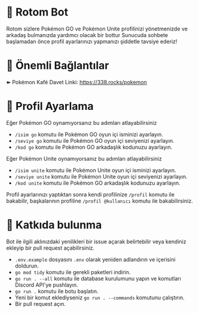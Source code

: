 # 🤖 Rotom Bot

Rotom sizlere Pokémon GO ve Pokémon Unite profilinizi yönetmenizde ve arkadaş bulmanızda yardımcı olacak bir bottur
Sunucuda sohbete başlamadan önce profil ayarlarınızı yapmanızı şiddetle tavsiye ederiz!

# 🔗 Önemli Bağlantılar
➽ Pokémon Kafé Davet Linki: https://338.rocks/pokemon

# 📜 Profil Ayarlama

Eğer Pokémon GO oynamıyorsanız bu adımları atlayabilirsiniz
- `/isim go` komutu ile Pokémon GO oyun içi isminizi ayarlayın.
- `/seviye go` komutu ile Pokémon GO oyun içi seviyenizi ayarlayın.
- `/kod go` komutu ile Pokémon GO arkadaşlık kodunuzu ayarlayın.

Eğer Pokémon Unite oynamıyorsanız bu adımları atlayabilirsiniz
- `/isim unite` komutu ile Pokémon Unite oyun içi isminizi ayarlayın.
- `/seviye unite` komutu ile Pokémon Unite oyun içi seviyenizi ayarlayın.
- `/kod unite` komutu ile Pokémon GO arkadaşlık kodunuzu ayarlayın.

Profil ayarlarınızı yaptıktan sonra kendi profilinize `/profil` komutu ile bakabilir, başkalarının profiline `/profil @kullanıcı` komutu ile bakabilirsiniz.

# 🙌 Katkıda bulunma
Bot ile ilgili aklınızdaki yenilikleri bir issue açarak belirtebilir veya kendiniz ekleyip bir pull request açabilirsiniz.
- `.env.example` dosyasını `.env` olarak yeniden adlandırın ve içerisini doldurun.
- `go mod tidy` komutu ile gerekli paketleri indirin.
- `go run . --all` komutu ile database kurulumunu yapın ve komutları Discord API'ye pushlayın.
- `go run .` komutu ile botu başlatın.
- Yeni bir komut eklediyseniz `go run . --commands` komutunu çalıştırın. 
- Bir pull request açın.
